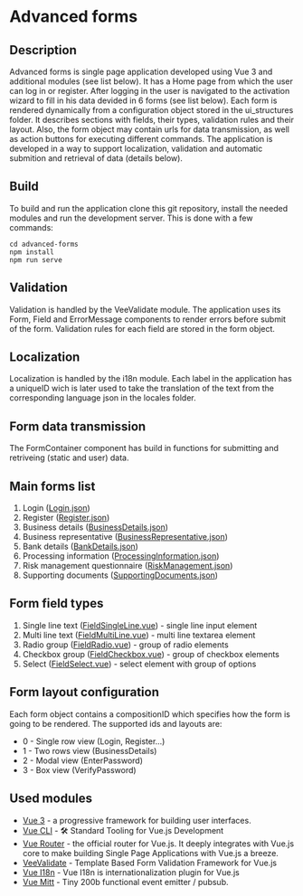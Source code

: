 # Advanced forms

## Description
Advanced forms is single page application developed using Vue 3 and additional modules (see list below). It has a Home page from which the user can log in or register. After logging in the user is navigated to the activation wizard to fill in his data devided in 6 forms (see list below). Each form is rendered dynamically from a configuration object stored in the ui_structures folder. It describes sections with fields, their types, validation rules and their layout. Also, the form object may contain urls for data transmission, as well as action buttons for executing different commands. The application is developed in a way to support localization, validation and automatic submition and retrieval of data (details below).

## Build
To build and run the application clone this git repository, install the needed modules and run the development server. This is done with a few commands:
```
cd advanced-forms
npm install
npm run serve
```

## Validation
Validation is handled by the VeeValidate module. The application uses its Form, Field and ErrorMessage components to render errors before submit of the form. Validation rules for each field are stored in the form object.

## Localization
Localization is handled by the i18n module. Each label in the application has a uniqueID wich is later used to take the translation of the text from the corresponding language json in the locales folder.

## Form data transmission
The FormContainer component has build in functions for submitting and retriveing (static and user) data.

## Main forms list
1. Login ([Login.json](./src/ui_structures/forms/Login.js))
2. Register ([Register.json](./src/ui_structures/forms/Register.js))
3. Business details ([BusinessDetails.json](./src/ui_structures/forms/BusinessDetails.js))
4. Business representative ([BusinessRepresentative.json](./src/ui_structures/forms/BusinessRepresentative.js))
5. Bank details ([BankDetails.json](./src/ui_structures/forms/BankDetails.js))
6. Processing information ([ProcessingInformation.json](./src/ui_structures/forms/ProcessingInformation.js))
7. Risk management questionnaire ([RiskManagement.json](./src/ui_structures/forms/RiskManagement.js))
8. Supporting documents ([SupportingDocuments.json](./src/ui_structures/forms/SupportingDocuments.js))

## Form field types
1. Single line text ([FieldSingleLine.vue](./src/components/form/utilities/FieldSingleLine.vue)) - single line input element
2. Multi line text ([FieldMultiLine.vue](./src/components/form/utilities/FieldMultiLine.vue)) - multi line textarea element
3. Radio group ([FieldRadio.vue](./src/components/form/utilities/FieldRadio.vue)) - group of radio elements
4. Checkbox group ([FieldCheckbox.vue](./src/components/form/utilities/FieldCheckbox.vue)) - group of checkbox elements
5. Select ([FieldSelect.vue](./src/components/form/utilities/FieldSelect.vue)) - select element with group of options

## Form layout configuration
Each form object contains a compositionID which specifies how the form is going to be rendered. The supported ids and layouts are:
*	0 - Single row view (Login, Register...)
*	1 - Two rows view (BusinessDetails)
*	2 - Modal view (EnterPassword)
*	3 - Box view (VerifyPassword)

## Used modules
* [Vue 3](https://v3.vuejs.org/) - a progressive framework for building user interfaces.
* [Vue CLI](https://cli.vuejs.org/) - 🛠️ Standard Tooling for Vue.js Development
* [Vue Router](https://router.vuejs.org/) - the official router for Vue.js. It deeply integrates with Vue.js core to make building Single Page Applications with Vue.js a breeze.
* [VeeValidate](https://logaretm.github.io/vee-validate/) - Template Based Form Validation Framework for Vue.js
* [Vue I18n](https://kazupon.github.io/vue-i18n/) - Vue I18n is internationalization plugin for Vue.js
* [Vue Mitt](https://github.com/developit/mitt) - Tiny 200b functional event emitter / pubsub.